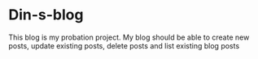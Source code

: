 # Din-s-blog
This blog is my probation project. My blog should be able to create new posts, update existing posts, delete posts and list existing blog posts
